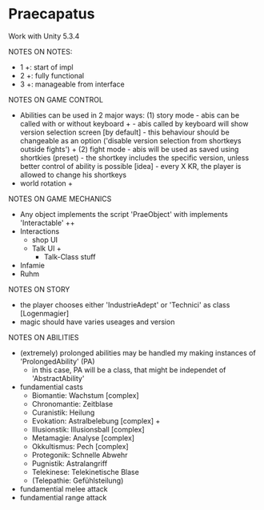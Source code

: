 # Praecapatus
Work with Unity 5.3.4

NOTES ON NOTES:
 - 1 +: start of impl
 - 2 +: fully functional
 - 3 +: manageable from interface


NOTES ON GAME CONTROL
- Abilities can be used in 2 major ways:
	(1) story mode
		- abis can be called with or without keyboard +
		- abis called by keyboard will show version selection screen [by default]
			- this behaviour should be changeable as an option ('disable version selection from shortkeys outside fights') +
	(2) fight mode
		- abis will be used as saved using shortkies (preset)
		- the shortkey includes the specific version, unless better control of ability is possible
		[idea]
		- every X KR, the player is allowed to change his shortkeys
- world rotation +


NOTES ON GAME MECHANICS
- Any object implements the script 'PraeObject' with implements 'Interactable' ++
- Interactions
	- shop UI
	- Talk UI +
		- Talk-Class stuff
- Infamie
- Ruhm


NOTES ON STORY
- the player chooses either 'IndustrieAdept' or 'Technici' as class [Logenmagier]
- magic should have varies useages and version


NOTES ON ABILITIES
- (extremely) prolonged abilities may be handled my making instances of 'ProlongedAbility' (PA)
	- in this case, PA will be a class, that might be independet of 'AbstractAbility'
- fundamential casts
	- Biomantie:		Wachstum [complex]
	- Chronomantie:		Zeitblase
	- Curanistik:		Heilung
	- Evokation:		Astralbelebung [complex]	+
	- Illusionstik:		Illusionsball [complex]
	- Metamagie:		Analyse [complex]
	- Okkultismus:		Pech [complex]
	- Protegonik:		Schnelle Abwehr
	- Pugnistik:		Astralangriff
	- Telekinese:		Telekinetische Blase
	- (Telepathie:		Gefühlsteilung)
- fundamential melee attack
- fundamential range attack
